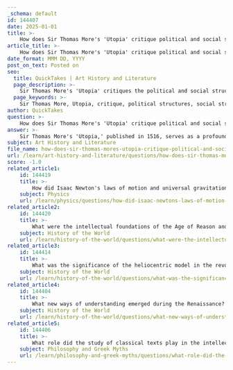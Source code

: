 ```yaml
---
_schema: default
id: 144407
date: 2025-01-01
title: >-
    How does Sir Thomas More's 'Utopia' critique political and social structures?
article_title: >-
    How does Sir Thomas More's 'Utopia' critique political and social structures?
date_format: MMM DD, YYYY
post_on_text: Posted on
seo:
  title: QuickTakes | Art History and Literature
  page_description: >-
    Sir Thomas More's 'Utopia' critiques the political and social structures of the 16th century through humanist ideals, a critique of private property, democratic governance, religious tolerance, and the emphasis on education.
  page_keywords: >-
    Sir Thomas More, Utopia, critique, political structures, social structures, humanist ideals, private property, communal ownership, democracy, governance, religious tolerance, education, rational discourse, Renaissance, equality, social justice
author: QuickTakes
question: >-
    How does Sir Thomas More's 'Utopia' critique political and social structures?
answer: >-
    Sir Thomas More's 'Utopia,' published in 1516, serves as a profound critique of the political and social structures of his time. The work presents a fictional account of an ideal society that is organized around principles of reason and equality, contrasting sharply with the prevailing medieval focus on religious salvation. Here are several key aspects of how 'Utopia' critiques contemporary political and social systems:\n\n1. **Humanist Ideals**: More's 'Utopia' reflects a deep humanist belief in the capacity of human beings to create a just and rational society. This perspective challenges the existing social order, which often relied on rigid hierarchies and the divine right of kings. By envisioning a society governed by reason and ethics, More invites readers to reconsider the foundations of their own political structures.\n\n2. **Critique of Private Property**: One of the central themes of 'Utopia' is the critique of private property. More argues that the existence of private ownership leads to inequality, greed, and social strife. In Utopia, property is communal, which fosters a sense of equality and reduces conflict. This critique serves as a commentary on the economic disparities and social injustices prevalent in More's England.\n\n3. **Social and Political Organization**: The governance of Utopia is characterized by democratic principles and collective decision-making. More contrasts this with the corruption and inefficiency of contemporary political systems, where power is often concentrated in the hands of a few. By presenting a model of governance that prioritizes the common good, More critiques the self-serving nature of political leaders in his own society.\n\n4. **Religious Tolerance**: More's Utopia promotes religious tolerance, allowing for a variety of beliefs to coexist peacefully. This stands in stark contrast to the religious conflicts and persecutions of the time, particularly in the context of the Protestant Reformation. By advocating for a society where individuals can practice their faith freely, More critiques the intolerance and dogmatism that characterized the religious landscape of his era.\n\n5. **Education and Rational Discourse**: In Utopia, education is highly valued, and citizens are encouraged to engage in rational discourse. This emphasis on knowledge and critical thinking serves as a critique of the ignorance and superstition that often prevailed in medieval society. More's vision of an educated populace reflects the Renaissance ideals of intellectual growth and the pursuit of truth.\n\nIn summary, 'Utopia' critiques the political and social structures of More's time by advocating for a society based on humanist principles, communal ownership, democratic governance, religious tolerance, and the importance of education. Through this fictional narrative, More challenges readers to envision a more just and equitable world, highlighting the potential for human agency in shaping society.
subject: Art History and Literature
file_name: how-does-sir-thomas-mores-utopia-critique-political-and-social-structures.md
url: /learn/art-history-and-literature/questions/how-does-sir-thomas-mores-utopia-critique-political-and-social-structures
score: -1.0
related_article1:
    id: 144419
    title: >-
        How did Isaac Newton's laws of motion and universal gravitation influence scientific thought?
    subject: Physics
    url: /learn/physics/questions/how-did-isaac-newtons-laws-of-motion-and-universal-gravitation-influence-scientific-thought
related_article2:
    id: 144420
    title: >-
        What were the intellectual foundations of the Age of Reason and Enlightenment?
    subject: History of the World
    url: /learn/history-of-the-world/questions/what-were-the-intellectual-foundations-of-the-age-of-reason-and-enlightenment
related_article3:
    id: 144414
    title: >-
        What was the significance of the heliocentric model in the revolution of understanding the universe?
    subject: History of the World
    url: /learn/history-of-the-world/questions/what-was-the-significance-of-the-heliocentric-model-in-the-revolution-of-understanding-the-universe
related_article4:
    id: 144404
    title: >-
        What new ways of understanding emerged during the Renaissance?
    subject: History of the World
    url: /learn/history-of-the-world/questions/what-new-ways-of-understanding-emerged-during-the-renaissance
related_article5:
    id: 144406
    title: >-
        What role did the study of classical texts play in the intellectual foundation of humanism?
    subject: Philosophy and Greek Myths
    url: /learn/philosophy-and-greek-myths/questions/what-role-did-the-study-of-classical-texts-play-in-the-intellectual-foundation-of-humanism
---
```


&nbsp;